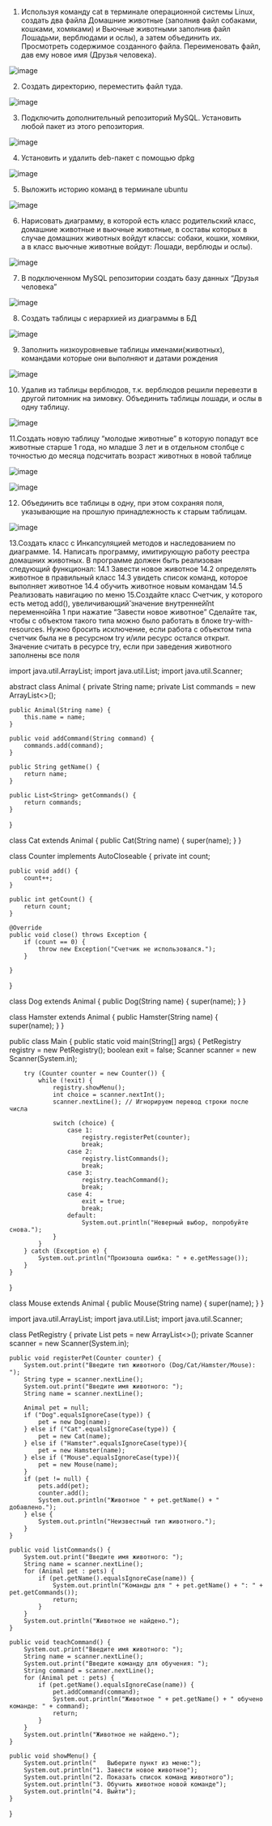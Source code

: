 1. Используя команду cat в терминале операционной системы Linux, создать
два файла Домашние животные (заполнив файл собаками, кошками,
хомяками) и Вьючные животными заполнив файл Лошадьми, верблюдами и
ослы), а затем объединить их. Просмотреть содержимое созданного файла.
Переименовать файл, дав ему новое имя (Друзья человека).

![image](https://github.com/dafeo1991/itog_work/assets/118327697/ff0198f0-763a-438f-9982-85940c91a10f)

2. Создать директорию, переместить файл туда.

![image](https://github.com/dafeo1991/itog_work/assets/118327697/f033f89f-1062-4d5f-8316-ae1c02ac2934)

3. Подключить дополнительный репозиторий MySQL. Установить любой пакет
из этого репозитория.

![image](https://github.com/dafeo1991/itog_work/assets/118327697/36432c2c-6632-4f06-a00b-bcdbf34b488f)

4. Установить и удалить deb-пакет с помощью dpkg

![image](https://github.com/dafeo1991/itog_work/assets/118327697/4f714995-f8b7-4ea7-bd6c-2eb249ce2e86)

5. Выложить историю команд в терминале ubuntu

![image](https://github.com/dafeo1991/itog_work/assets/118327697/0072e707-55d6-4dd7-9d51-14e856f4ecd4)

6. Нарисовать диаграмму, в которой есть класс родительский класс, домашние
животные и вьючные животные, в составы которых в случае домашних
животных войдут классы: собаки, кошки, хомяки, а в класс вьючные животные
войдут: Лошади, верблюды и ослы).

![image](https://github.com/dafeo1991/itog_work/assets/118327697/63846b3d-76ab-410b-b3f4-72a6fc604a45)


7. В подключенном MySQL репозитории создать базу данных “Друзья
человека”

![image](https://github.com/dafeo1991/itog_work/assets/118327697/7f460ca7-63c9-4b2c-8223-5409bed6925e)


8. Создать таблицы с иерархией из диаграммы в БД

 ![image](https://github.com/dafeo1991/itog_work/assets/118327697/5b7854b3-64c1-4530-b1d7-8cad4ec1e12e)

9. Заполнить низкоуровневые таблицы именами(животных), командами которые они выполняют и датами рождения

 ![image](https://github.com/dafeo1991/itog_work/assets/118327697/57ec86af-7e36-4de3-a7cd-ef1a6e77c7eb)

 10. Удалив из таблицы верблюдов, т.к. верблюдов решили перевезти в другой
питомник на зимовку. Объединить таблицы лошади, и ослы в одну таблицу.

![image](https://github.com/dafeo1991/itog_work/assets/118327697/66c5a83a-f2f4-454b-86b5-990535372fc1)

11.Создать новую таблицу “молодые животные” в которую попадут все
животные старше 1 года, но младше 3 лет и в отдельном столбце с точностью
до месяца подсчитать возраст животных в новой таблице

![image](https://github.com/dafeo1991/itog_work/assets/118327697/ba77d263-c67a-4d68-b102-046ede10dc0c)

![image](https://github.com/dafeo1991/itog_work/assets/118327697/1680b52c-4a0f-43e5-81c6-96b26eddd41a)

12. Объединить все таблицы в одну, при этом сохраняя поля, указывающие на
прошлую принадлежность к старым таблицам.

![image](https://github.com/dafeo1991/itog_work/assets/118327697/260b6976-e26b-4b37-b752-d0cc5b932899)

13.Создать класс с Инкапсуляцией методов и наследованием по диаграмме.
14. Написать программу, имитирующую работу реестра домашних животных.
В программе должен быть реализован следующий функционал:
14.1 Завести новое животное
14.2 определять животное в правильный класс
14.3 увидеть список команд, которое выполняет животное
14.4 обучить животное новым командам
14.5 Реализовать навигацию по меню
15.Создайте класс Счетчик, у которого есть метод add(), увеличивающий̆
значение внутренней̆int переменной̆на 1 при нажатие “Завести новое
животное” Сделайте так, чтобы с объектом такого типа можно было работать в
блоке try-with-resources. Нужно бросить исключение, если работа с объектом
типа счетчик была не в ресурсном try и/или ресурс остался открыт. Значение
считать в ресурсе try, если при заведения животного заполнены все поля

import java.util.ArrayList;
import java.util.List;
import java.util.Scanner;

abstract class Animal {
    private String name;
    private List<String> commands = new ArrayList<>();

    public Animal(String name) {
        this.name = name;
    }

    public void addCommand(String command) {
        commands.add(command);
    }

    public String getName() {
        return name;
    }

    public List<String> getCommands() {
        return commands;
    }
}

class Cat extends Animal {
    public Cat(String name) {
        super(name);
    }
}

class Counter implements AutoCloseable {
    private int count;

    public void add() {
        count++;
    }

    public int getCount() {
        return count;
    }

    @Override
    public void close() throws Exception {
        if (count == 0) {
            throw new Exception("Счетчик не использовался.");
        }
        
    }
}

class Dog extends Animal {
    public Dog(String name) {
        super(name);
    }
}

class Hamster extends Animal {
    public Hamster(String name) {
        super(name);
    }
}

public class Main {
    public static void main(String[] args) {
        PetRegistry registry = new PetRegistry();
        boolean exit = false;
        Scanner scanner = new Scanner(System.in);

        try (Counter counter = new Counter()) {
            while (!exit) {
                registry.showMenu();
                int choice = scanner.nextInt();
                scanner.nextLine(); // Игнорируем перевод строки после числа

                switch (choice) {
                    case 1:
                        registry.registerPet(counter);
                        break;
                    case 2:
                        registry.listCommands();
                        break;
                    case 3:
                        registry.teachCommand();
                        break;
                    case 4:
                        exit = true;
                        break;
                    default:
                        System.out.println("Неверный выбор, попробуйте снова.");
                }
            }
        } catch (Exception e) {
            System.out.println("Произошла ошибка: " + e.getMessage());
        }
    }
}

class Mouse extends Animal {
    public Mouse(String name) {
        super(name);
    }
}

import java.util.ArrayList;
import java.util.List;
import java.util.Scanner;

class PetRegistry {
    private List<Animal> pets = new ArrayList<>();
    private Scanner scanner = new Scanner(System.in);

    public void registerPet(Counter counter) {
        System.out.print("Введите тип животного (Dog/Cat/Hamster/Mouse): ");
        String type = scanner.nextLine();
        System.out.print("Введите имя животного: ");
        String name = scanner.nextLine();

        Animal pet = null;
        if ("Dog".equalsIgnoreCase(type)) {
            pet = new Dog(name);
        } else if ("Cat".equalsIgnoreCase(type)) {
            pet = new Cat(name);
        } else if ("Hamster".equalsIgnoreCase(type)){
            pet = new Hamster(name);
        } else if ("Mouse".equalsIgnoreCase(type)){
            pet = new Mouse(name);
        }
        if (pet != null) {
            pets.add(pet);
            counter.add();
            System.out.println("Животное " + pet.getName() + " добавлено.");
        } else {
            System.out.println("Неизвестный тип животного.");
        }
    }

    public void listCommands() {
        System.out.print("Введите имя животного: ");
        String name = scanner.nextLine();
        for (Animal pet : pets) {
            if (pet.getName().equalsIgnoreCase(name)) {
                System.out.println("Команды для " + pet.getName() + ": " + pet.getCommands());
                return;
            }
        }
        System.out.println("Животное не найдено.");
    }

    public void teachCommand() {
        System.out.print("Введите имя животного: ");
        String name = scanner.nextLine();
        System.out.print("Введите команду для обучения: ");
        String command = scanner.nextLine();
        for (Animal pet : pets) {
            if (pet.getName().equalsIgnoreCase(name)) {
                pet.addCommand(command);
                System.out.println("Животное " + pet.getName() + " обучено команде: " + command);
                return;
            }
        }
        System.out.println("Животное не найдено.");
    }

    public void showMenu() {
        System.out.println("   Выберите пункт из меню:");
        System.out.println("1. Завести новое животное");
        System.out.println("2. Показать список команд животного");
        System.out.println("3. Обучить животное новой команде");
        System.out.println("4. Выйти");
    }
}
